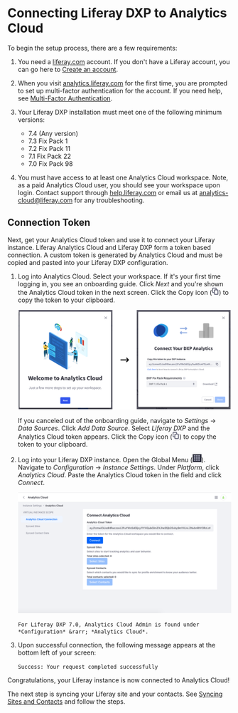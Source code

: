 # Connecting Liferay DXP to Analytics Cloud

To begin the setup process, there are a few requirements:

1. You need a [liferay.com](https://www.liferay.com) account. If you don't have a Liferay account, you can go here to [Create an account](https://login.liferay.com/signin/register).

1. When you visit [analytics.liferay.com](https://analytics.liferay.com/) for the first time, you are prompted to set up multi-factor authentication for the account. If you need help, see [Multi-Factor Authentication](./multi-factor-authentication.md).

1. Your Liferay DXP installation must meet one of the following minimum versions:

    * 7.4 (Any version)
    * 7.3 Fix Pack 1
    * 7.2 Fix Pack 11
    * 7.1 Fix Pack 22
    * 7.0 Fix Pack 98

1. You must have access to at least one Analytics Cloud workspace. Note, as a paid Analytics Cloud user, you should see your workspace upon login. Contact support through [help.liferay.com](https://help.liferay.com/) or email us at <analytics-cloud@liferay.com> for any troubleshooting.

## Connection Token

Next, get your Analytics Cloud token and use it to connect your Liferay instance. Liferay Analytics Cloud and Liferay DXP form a token based connection. A custom token is generated by Analytics Cloud and must be copied and pasted into your Liferay DXP configuration.

1. Log into Analytics Cloud. Select your workspace. If it's your first time logging in, you see an onboarding guide. Click _Next_ and you're shown the Analytics Cloud token in the next screen. Click the Copy icon (![copy icon](../images/icon-copy.png)) to copy the token to your clipboard.

   ![You see an onboarding guide upon first login.](./connecting-liferay-dxp-to-analytics-cloud/images/01.png)

   If you canceled out of the onboarding guide, navigate to _Settings_ &rarr; _Data Sources_. Click _Add Data Source_. Select _Liferay DXP_ and the Analytics Cloud token appears. Click the Copy icon (![copy icon](../images/icon-copy.png)) to copy the token to your clipboard.

1. Log into your Liferay DXP instance. Open the Global Menu (![Global Menu](../images/icon-applications-menu.png)). Navigate to _Configuration_ &rarr; _Instance Settings_. Under _Platform_, click _Analytics Cloud_. Paste the Analytics Cloud token in the field and click _Connect_.

    ![Copy the token and click the connect button.](./connecting-liferay-dxp-to-analytics-cloud/images/02.png)

    ```{note}
    For Liferay DXP 7.0, Analytics Cloud Admin is found under *Configuration* &rarr; *Analytics Cloud*.
    ```

1. Upon successful connection, the following message appears at the bottom left of your screen:

    `Success: Your request completed successfully`

Congratulations, your Liferay instance is now connected to Analytics Cloud!

The next step is syncing your Liferay site and your contacts. See [Syncing Sites and Contacts](./syncing-sites-and-contacts.md) and follow the steps.
